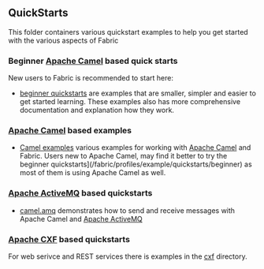 ## QuickStarts

This folder containers various quickstart examples to help you get started with the various aspects of Fabric

### Beginner [Apache Camel](http://camel.apache.org/) based quick starts

New users to Fabric is recommended to start here:

* [beginner quickstarts](/fabric/profiles/example/quickstarts/beginner) are examples that are smaller, simpler and easier to get started learning. These examples also has more comprehensive documentation and explanation how they work.

### [Apache Camel](http://camel.apache.org/) based examples

* [Camel examples](/fabric/profiles/example/camel) various examples for working with [Apache Camel](http://camel.apache.org/) and Fabric. Users new to Apache Camel, may find it better to try the beginner quickstarts](/fabric/profiles/example/quickstarts/beginner) as most of them is using Apache Camel as well.

### [Apache ActiveMQ](http://activemq.apache.org/) based quickstarts

* [camel.amq](/fabric/profiles/example/quickstarts/camel.amq.profile) demonstrates how to send and receive messages with Apache Camel and [Apache ActiveMQ](http://activemq.apache.org/)

### [Apache CXF](http://cxf.apache.org/) based quickstarts

For web serivce and REST services there is examples in the [cxf](/fabric/profiles/example/quickstarts/cxf) directory.

